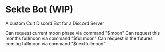 # Sekte Bot (WIP)
 A custom Cult Discord Bot for a Discord Server

 Can request current moon phase via command "$moon"
 Can request this months fullmoon via command "$fullmoon"
 Can request in the futures coming fullmoon via command "$nextfullmoon"
